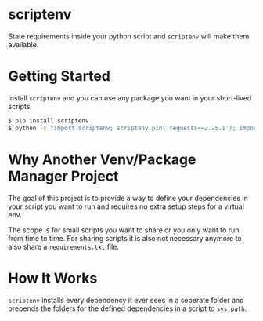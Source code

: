 # scriptenv
State requirements inside your python script and `scriptenv` will make them available.

# Getting Started
Install `scriptenv` and you can use any package you want in your short-lived scripts.
```bash
$ pip install scriptenv
$ python -c "import scriptenv; scriptenv.pin('requests==2.25.1'); import requests; requests.get('http://www.google.com')"
```

# Why Another Venv/Package Manager Project
The goal of this project is to provide a way to define your dependencies in your script you want to run
and requires no extra setup steps for a virtual env.

The scope is for small scripts you want to share or you only want to run from time to time.
For sharing scripts it is also not necessary anymore to also share a `requirements.txt` file.

# How It Works
`scriptenv` installs every dependency it ever sees in a seperate folder 
and prepends the folders for the defined dependencies in a script to `sys.path`.
